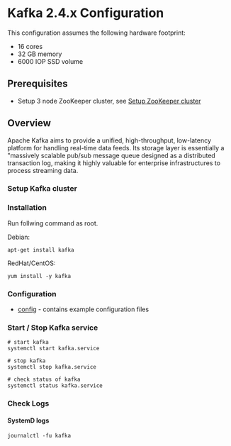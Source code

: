# Kafka 2.4.x Configuration

This configuration assumes the following hardware footprint:

- 16 cores
- 32 GB memory
- 6000 IOP SSD volume

## Prerequisites

- Setup 3 node ZooKeeper cluster, see [Setup ZooKeeper cluster](../zookeeper/README.md)

## Overview

Apache Kafka aims to provide a unified, high-throughput, low-latency platform for handling real-time data feeds. Its storage layer is essentially a "massively scalable pub/sub message queue designed as a distributed transaction log, making it highly valuable for enterprise infrastructures to process streaming data.

### Setup Kafka cluster

### Installation

Run follwing command as root. 

Debian:
```
apt-get install kafka
```

RedHat/CentOS:
```
yum install -y kafka
```

### Configuration

- [config](config) - contains example configuration files

### Start / Stop Kafka service

```
# start kafka
systemctl start kafka.service

# stop kafka
systemctl stop kafka.service

# check status of kafka
systemctl status kafka.service
```

### Check Logs

#### SystemD logs

```
journalctl -fu kafka
```
